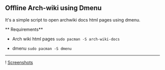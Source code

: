 ## Offline Arch-wiki using Dmenu

It's a simple script to open archwiki docs html pages using dmenu.

** Requirements**

-  Arch wiki html pages 
`sudo pacman -S arch-wiki-docs`

- dmenu
`sudo pacman -S dmenu`
***
! [Screenshots](~/Screen_Cast/outz.mp4)



